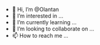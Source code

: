 - 👋 Hi, I’m @Olantan
- 👀 I’m interested in ...
- 🌱 I’m currently learning ...
- 💞️ I’m looking to collaborate on ...
- 📫 How to reach me ...

<!---
Olantan/Olantan is a ✨ special ✨ repository because its `README.md` (this file) appears on your GitHub profile.
You can click the Preview link to take a look at your changes.
--->

